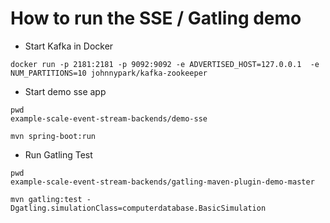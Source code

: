 # How to run the SSE / Gatling demo

* Start Kafka in Docker

```
docker run -p 2181:2181 -p 9092:9092 -e ADVERTISED_HOST=127.0.0.1  -e NUM_PARTITIONS=10 johnnypark/kafka-zookeeper
```

* Start demo sse app

```
pwd
example-scale-event-stream-backends/demo-sse

mvn spring-boot:run
```

* Run Gatling Test

```
pwd
example-scale-event-stream-backends/gatling-maven-plugin-demo-master

mvn gatling:test -Dgatling.simulationClass=computerdatabase.BasicSimulation
```
